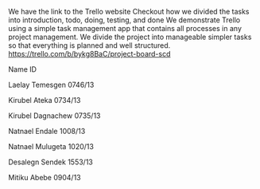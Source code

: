 We have the link to the Trello website
Checkout how we divided the tasks into introduction, todo, doing, testing, and done
We demonstrate Trello using a simple task management app that contains all processes in any project management.
We divide the project into manageable simpler tasks so that everything is planned and well structured.
https://trello.com/b/bykg8BaC/project-board-scd

Name                 ID

Laelay Temesgen      0746/13 

Kirubel Ateka        0734/13 

Kirubel Dagnachew    0735/13 

Natnael Endale      1008/13 

Natnael Mulugeta    1020/13 

Desalegn Sendek     1553/13 

Mitiku Abebe        0904/13 

